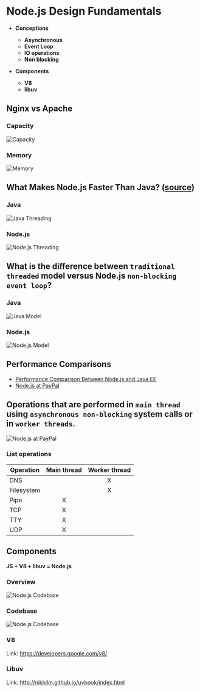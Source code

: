# Node.js Design Fundamentals

 - **Conceptions**
   - **Asynchronous**
   - **Event Loop**
   - **IO operations**
   - **Non blocking**

 - **Components**
   - **V8**
   - **libuv**
   
## Nginx vs Apache

### Capacity

![Capacity](../../static/images/nginx-apache-reqs-sec.png)

### Memory

![Memory](../../static/images/nginx-apache-memory.png)


## What Makes Node.js Faster Than Java? ([source](https://strongloop.com/strongblog/node-js-is-faster-than-java/))

### Java

![Java Threading](../../static/images/threading-java-small.png)

### Node.js

![Node.js Threading](../../static/images/threading-node-small.png)


## What is the difference between `traditional threaded` model versus Node.js `non-blocking event loop`?

### Java

![Java Model](../../static/images/threaded-model.jpg)

### Node.js

![Node.js Model](../../static/images/node-model.jpg)


## Performance Comparisons

 - [Performance Comparison Between Node.js and Java EE](https://dzone.com/articles/performance-comparison-between)
 - [Node.js at PayPal](https://www.paypal-engineering.com/2013/11/22/node-js-at-paypal/)

 
## Operations that are performed in `main thread` using `asynchronous non-blocking` system calls or in `worker threads`. 

![Node.js at PayPal](../../static/images/threads-diagram.png)

### List operations

| Operation   | Main thread   | Worker thread   |
|-------------|:-------------:|:---------------:|
| DNS         |               | X               |
| Filesystem  |               | X               |
| Pipe        | X             |                 |
| TCP         | X             |                 |
| TTY         | X             |                 |
| UDP         | X             |                 |

   

## Components 

**JS + V8 + libuv = Node.js**

### Overview

![Node.js Codebase](../../static/images/node-system.png)

### Codebase

![Node.js Codebase](../../static/images/node-codebase.jpg)

### V8

Link: https://developers.google.com/v8/

### Libuv

Link: http://nikhilm.github.io/uvbook/index.html

